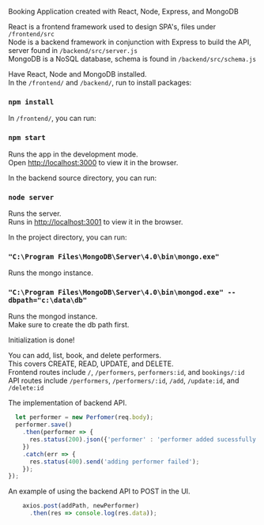 Booking Application created with React, Node, Express, and MongoDB 

React is a frontend framework used to design SPA's, files under `/frontend/src` <br>
Node is a backend framework in conjunction with Express to build the API, server found in `/backend/src/server.js` <br>
MongoDB is a NoSQL database, schema is found in `/backend/src/schema.js`

Have React, Node and MongoDB installed. <br>
In the `/frontend/` and `/backend/`, run to install packages:

### `npm install`

In `/frontend/`, you can run:

### `npm start`

Runs the app in the development mode.<br>
Open [http://localhost:3000](http://localhost:3000) to view it in the browser.

In the backend source directory, you can run:
### `node server`

Runs the server. <br>
Runs in [http://localhost:3001](http://localhost:3001) to view it in the browser.

In the project directory, you can run:

### `"C:\Program Files\MongoDB\Server\4.0\bin\mongo.exe"`

Runs the mongo instance. <br>

### `"C:\Program Files\MongoDB\Server\4.0\bin\mongod.exe" --dbpath="c:\data\db"`

Runs the mongod instance. <br>
Make sure to create the db path first.

Initialization is done! <br>

You can add, list, book, and delete performers.<br>
This covers CREATE, READ, UPDATE, and DELETE. <br>
Frontend routes include `/`, `/performers`, `performers:id`, and `bookings/:id`<br>
API routes include `/performers`, `/performers/:id`, `/add`, `/update:id`, and `/delete:id`<br>

The implementation of backend API. <br>
```js routes.route('/add').post(function(req, res) {
  let performer = new Perfomer(req.body);
  performer.save()
    .then(performer => {
      res.status(200).json({'performer' : 'performer added sucessfully'});
    })
    .catch(err => {
      res.status(400).send('adding performer failed');
    });
});
```

An example of using the backend API to POST in the UI. <br>
```js    let addPath = 'http://localhost:3001/add';
    axios.post(addPath, newPerformer)
      .then(res => console.log(res.data));
```

